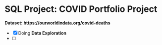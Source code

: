 # SQL Project: COVID Portfolio Project

**Dataset: https://ourworldindata.org/covid-deaths**

- [x]  Doing **Data Exploration**
- [ ]  
